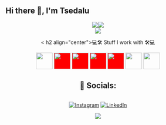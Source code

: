 ## Hi there 👋, I'm Tsedalu

<div style="display: flex; justify-content: center; align-items: center; flex-direction: column;">
 
 <div style="display: flex; justify-content: center; flex-direction: row ">
    <img align="center" src="https://github-readme-stats.vercel.app/api?username=TsedexAshu08&show_icons=true&theme=github_dark&&rank_icon=github" max-width: 300px; width: 100%; height: auto;" > 
    <img align="center" src="https://github-readme-stats.vercel.app/api/top-langs/?username=TsedexAshu08&langs_count=10&layout=compact&&theme=github_dark" max-width: 300px; width: 100%; height: auto;" > 
 </div>
<img src="https://streak-stats.demolab.com?user=Tsedexashu08&theme=highcontrast&border_radius=5" width: 70%; height: auto;>

< h2 align="center">💻🛠️ Stuff I work with 🛠️💻</h2>

<div align="center" display: flex; justify-content: center; gap: 15px;>
        <img height="45" width="45" src="https://cdn.worldvectorlogo.com/logos/c--4.svg" />
        <img height="45" width="45" style="background-color:red;" src="https://cdn.worldvectorlogo.com/logos/c.svg" >
        <img height="45" width="45" style="background-color:red;" src="https://cdn.worldvectorlogo.com/logos/javascript-1.svg" >
        <img height="45" width="45" style="background-color:red;" src="https://cdn.worldvectorlogo.com/logos/laravel-2.svg" >
        <img height="45" width="45" style="background-color:red;" src="https://cdn.worldvectorlogo.com/logos/html-1.svg" >
        <img height="45" width="45" src="https://upload.wikimedia.org/wikipedia/commons/thumb/2/27/PHP-logo.svg/1067px-PHP-logo.svg.png?20180502235434" >
        <img height="45" width="45" src="https://cdn.worldvectorlogo.com/logos/react-2.svg" >
</div>

## 📱 Socials:
[![Instagram](https://img.shields.io/badge/Instagram-%23E4405F.svg?logo=Instagram&logoColor=white)](https://instagram.com/TsedaluAshenafi) [![LinkedIn](https://img.shields.io/badge/LinkedIn-%230077B5.svg?logo=linkedin&logoColor=white)](https://linkedin.com/in/tsedalu-ashenafi-6a9a71201)


<img src="https://visitcount.itsvg.in/api?id=TsedexAshu08&icon=5&color=0">

</div>
